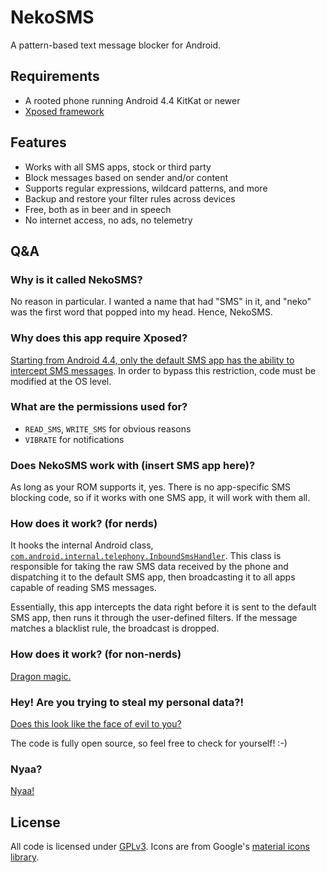 # NekoSMS

A pattern-based text message blocker for Android.

## Requirements

- A rooted phone running Android 4.4 KitKat or newer
- [Xposed framework](http://forum.xda-developers.com/xposed)

## Features

- Works with all SMS apps, stock or third party
- Block messages based on sender and/or content
- Supports regular expressions, wildcard patterns, and more
- Backup and restore your filter rules across devices
- Free, both as in beer and in speech
- No internet access, no ads, no telemetry

## Q&A

### Why is it called NekoSMS?

No reason in particular. I wanted a name that had "SMS" in it, and "neko"
was the first word that popped into my head. Hence, NekoSMS.

### Why does this app require Xposed?

[Starting from Android 4.4, only the default SMS app has the ability to intercept SMS messages](http://android-developers.blogspot.in/2013/10/getting-your-sms-apps-ready-for-kitkat.html).
In order to bypass this restriction, code must be modified at the OS level.

### What are the permissions used for?

- `READ_SMS`, `WRITE_SMS` for obvious reasons
- `VIBRATE` for notifications

### Does NekoSMS work with (insert SMS app here)?

As long as your ROM supports it, yes. There is no app-specific SMS blocking
code, so if it works with one SMS app, it will work with them all.

### How does it work? (for nerds)

It hooks the internal Android class, [`com.android.internal.telephony.InboundSmsHandler`](https://android.googlesource.com/platform/frameworks/opt/telephony/+/master/src/java/com/android/internal/telephony/InboundSmsHandler.java).
This class is responsible for taking the raw SMS data received by the phone
and dispatching it to the default SMS app, then broadcasting it to all apps
capable of reading SMS messages.

Essentially, this app intercepts the data right before it is sent to the
default SMS app, then runs it through the user-defined filters. If the
message matches a blacklist rule, the broadcast is dropped.

### How does it work? (for non-nerds)

[Dragon magic.](https://www.youtube.com/watch?v=kXbrvDsdlgE)

### Hey! Are you trying to steal my personal data?!

[Does this look like the face of evil to you?](http://i.imgur.com/rOYrxsN.gif)

The code is fully open source, so feel free to check for yourself! :-)

### Nyaa?

[Nyaa!](http://i.imgur.com/EUkvvOl.jpg)

## License

All code is licensed under [GPLv3](http://www.gnu.org/licenses/gpl-3.0.txt).
Icons are from Google's [material icons library](https://design.google.com/icons/).
